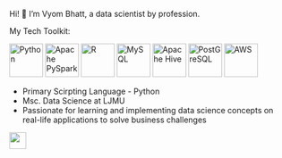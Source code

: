 Hi! 👋 I’m Vyom Bhatt, a data scientist by profession.

My Tech Toolkit:

<p align="left">
<img src="https://www.vectorlogo.zone/logos/python/python-icon.svg" alt="Python" width="60" height="60"/>
<img src="https://www.vectorlogo.zone/logos/apache_spark/apache_spark-icon.svg" alt="Apache PySpark" width="60" height="60"/>
<img src="https://www.vectorlogo.zone/logos/r-project/r-project-icon.svg" alt="R" width="60" height="60"/>
<img src="https://i.pinimg.com/originals/50/f1/58/50f1582a95bdac10f1c3fa295c8b947b.png" alt="MySQL" width="60" height="60"/>
<img src="https://www.vectorlogo.zone/logos/apache_hive/apache_hive-icon.svg" alt="Apache Hive" width="60" height="60"/>
<img src="https://upload.wikimedia.org/wikipedia/commons/2/29/Postgresql_elephant.svg" alt="PostGreSQL" width="60" height="60"/>
<img src="https://www.vectorlogo.zone/logos/amazon_aws/amazon_aws-icon.svg" alt="AWS" width="60" height="60"/>
</p>

- Primary Scirpting Language - Python
- Msc. Data Science at LJMU
- Passionate for learning and implementing data science concepts on real-life applications to solve business challenges



[<img height="30" src="https://img.shields.io/badge/linkedin-blue.svg?&style=for-the-badge&logo=linkedin&logoColor=white" />](https://www.linkedin.com/in/vyombhatt/)

<!---
vyombhatt/vyombhatt is a ✨ special ✨ repository because its `README.md` (this file) appears on your GitHub profile.
You can click the Preview link to take a look at your changes.
--->
